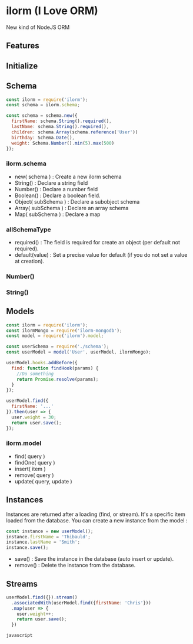 # ilorm (I Love ORM)
New kind of NodeJS ORM

## Features

## Initialize

## Schema
```javascript
const ilorm = require('ilorm');
const schema = ilorm.schema;

const schema = schema.new({
  firstName: schema.String().required(),
  lastName: schema.String().required(),
  children: schema.Array(schema.reference('User'))
  birthday: Schema.Date(),
  weight: Schema.Number().min(5).max(500)
});

```
### ilorm.schema ###
* new( schema ) : Create a new ilorm schema
* String() : Declare a string field
* Number() : Declare a number field
* Boolean() : Declare a boolean field.
* Object( subSchema ) : Declare a subobject schema
* Array( subSchema ) : Declare an array schema
* Map( subSchema ) : Declare a map

### allSchemaType ###
* required() : The field is required for create an object (per default not required).
* default(value) : Set a precise value for default (if you do not set a value at creation).

### Number() ###

### String() ###

## Models
```javascript
const ilorm = require('ilorm');
const ilormMongo = require('ilorm-mongodb');
const model = require('ilorm').model;

const userSchema = require('./schema');
const userModel = model('User', userModel, ilormMongo);

userModel.hooks.addBefore({
  find: function findHook(params) {
    //Do something
    return Promise.resolve(params);
  }
});

userModel.find({
  firstName: '...'
}).then(user => {
  user.weight = 30;
  return user.save();
});
```

### ilorm.model ###
* find( query )
* findOne( query )
* insert( item )
* remove( query )
* update( query, update )

## Instances
Instances are returned after a loading (find, or stream). It's a specific item loaded from the database. You can create a new instance from the model :
```javascript
const instance = new userModel();
instance.firstName = 'Thibauld';
instance.lastName = 'Smith';
instance.save();
```
* save() : Save the instance in the database (auto insert or update).
* remove() : Delete the instance from the database.

## Streams
```javascript
userModel.find({}).stream()
  .associatedWith(userModel.find({firstName: 'Chris'}))
  .map(user => {
    user.weight++;
    return user.save();
  })
```


```javascript```

